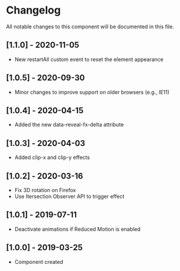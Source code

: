 # Changelog
All notable changes to this component will be documented in this file.

## [1.1.0] - 2020-11-05
- New restartAll custom event to reset the element appearance

## [1.0.5] - 2020-09-30
- Minor changes to improve support on older browsers (e.g., IE11)

## [1.0.4] - 2020-04-15
- Added the new data-reveal-fx-delta attribute

## [1.0.3] - 2020-04-03
- Added clip-x and clip-y effects

## [1.0.2] - 2020-03-16
- Fix 3D rotation on Firefox
- Use Itersection Observer API to trigger effect

## [1.0.1] - 2019-07-11
- Deactivate animations if Reduced Motion is enabled

## [1.0.0] - 2019-03-25
- Component created
